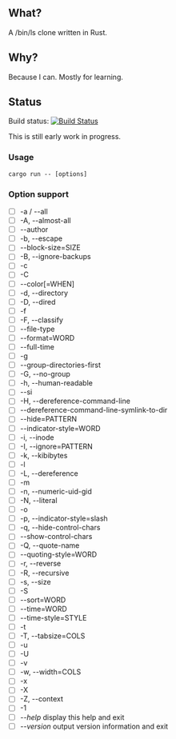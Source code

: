 ## What?

A /bin/ls clone written in Rust.

## Why?

Because I can. Mostly for learning.

## Status

Build status: [![Build Status](https://travis-ci.org/bjoernd/rust-ls.svg?branch=master)](https://travis-ci.org/bjoernd/rust-ls)

This is still early work in progress.

### Usage

```
cargo run -- [options]
```

### Option support

- [ ] -a / --all
- [ ] -A, --almost-all
- [ ] --author
- [ ] -b, --escape
- [ ] --block-size=SIZE
- [ ] -B, --ignore-backups
- [ ] -c
- [ ] -C
- [ ] --color[=WHEN]
- [ ] -d, --directory
- [ ] -D, --dired
- [ ] -f
- [ ] -F, --classify
- [ ] --file-type
- [ ] --format=WORD
- [ ] --full-time
- [ ] -g
- [ ] --group-directories-first
- [ ] -G, --no-group
- [ ] -h, --human-readable
- [ ] --si
- [ ] -H, --dereference-command-line
- [ ] --dereference-command-line-symlink-to-dir
- [ ] --hide=PATTERN
- [ ] --indicator-style=WORD
- [ ] -i, --inode
- [ ] -I, --ignore=PATTERN
- [ ] -k, --kibibytes
- [ ] -l
- [ ] -L, --dereference
- [ ] -m
- [ ] -n, --numeric-uid-gid
- [ ] -N, --literal
- [ ] -o
- [ ] -p, --indicator-style=slash
- [ ] -q, --hide-control-chars
- [ ] --show-control-chars
- [ ] -Q, --quote-name
- [ ] --quoting-style=WORD
- [ ] -r, --reverse
- [ ] -R, --recursive
- [ ] -s, --size
- [ ] -S
- [ ] --sort=WORD
- [ ] --time=WORD
- [ ] --time-style=STYLE
- [ ] -t
- [ ] -T, --tabsize=COLS
- [ ] -u
- [ ] -U
- [ ] -v
- [ ] -w, --width=COLS
- [ ] -x
- [ ] -X
- [ ] -Z, --context
- [ ] -1
- [ ] *--help* display this help and exit
- [ ] *--version* output version information and exit
